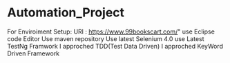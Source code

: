 # Automation_Project

For Enviroiment Setup:
URl : https://www.99bookscart.com/"
use Eclipse code Editor
Use maven repository
Use latest Selenium 4.0
use Latest TestNg Framwork 
I approched TDD(Test Data Driven)
I approched KeyWord Driven Framework






